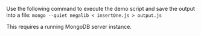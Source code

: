 Use the following command to execute the demo script and save the output into a file:
`mongo --quiet megalib < insertOne.js > output.js`

This requires a running MongoDB server instance.
